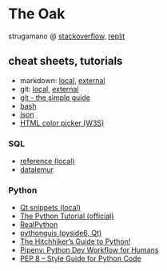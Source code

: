# The Oak

strugamano @ [stackoverflow](https://stackoverflow.com/users/19555447/strugamano), [replit](https://replit.com/@strugamano)

## cheat sheets, tutorials

- markdown: [local](https://github.com/strugamano/home/tree/main/markdown-cheat-sheet.md), [external](https://www.markdownguide.org/cheat-sheet/)
- git: [local](https://github.com/strugamano/home/tree/main/GitCheatSheet.pdf), [external](https://education.github.com/git-cheat-sheet-education.pdf)
- [git - the simple guide](http://rogerdudler.github.io/git-guide/)
- [bash](https://linuxconfig.org/bash-scripting-tutorial-for-beginners)
- [json](https://www.json.org/json-en.html)
- [HTML color picker (W3S)](https://www.w3schools.com/colors/colors_picker.asp)

### SQL

- [reference (local)](https://github.com/strugamano/home/tree/main/SQL.md)
- [datalemur](https://datalemur.com/sql-tutorial)

### Python

- [Qt snippets (local)](https://github.com/strugamano/home/tree/main/Qt.md)
- [The Python Tutorial (official)](https://docs.python.org/3/tutorial/index.html)
- [RealPython](https://realpython.com/)
- [pythonguis (pyside6, Qt)](https://www.pythonguis.com/pyside6/)
- [The Hitchhiker’s Guide to Python!](https://docs.python-guide.org/)
- [Pipenv: Python Dev Workflow for Humans](https://pipenv.pypa.io/en/latest/)
- [PEP 8 – Style Guide for Python Code](https://peps.python.org/pep-0008/)
